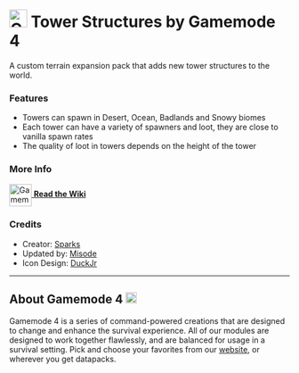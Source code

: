 # <img src="https://raw.githubusercontent.com/Gamemode4Dev/GM4_Datapacks/master/base/images/gm4_logo.png" alt="GM4 Logo" width="32" /> Tower Structures by Gamemode 4<!--$pmc:delete-->

A custom terrain expansion pack that adds new tower structures to the world. <!--$pmc:headerSize-->

### Features
- Towers can spawn in Desert, Ocean, Badlands and Snowy biomes
- Each tower can have a variety of spawners and loot, they are close to vanilla spawn rates
- The quality of loot in towers depends on the height of the tower

### More Info
[<img src="https://raw.githubusercontent.com/Gamemode4Dev/GM4_Datapacks/master/base/images/gm4_wiki_logo.png" alt="Gamemode 4 Wiki Logo" width="40" align="center"/> **Read the Wiki**](https://wiki.gm4.co/wiki/Orbis/Tower_Structures)

### Credits
- Creator: [Sparks](https://bsky.app/profile/selcouthsparks.bsky.social)
- Updated by: [Misode](https://bsky.app/profile/misode.dev)
- Icon Design: [DuckJr](https://twitter.com/DuckJr94)

---
## About Gamemode 4 <img src="https://raw.githubusercontent.com/Gamemode4Dev/GM4_Datapacks/master/base/images/gm4_logo.png" alt="Gamemode 4 Logo" width="20"/>
Gamemode 4 is a series of command-powered creations that are designed to change and enhance the survival experience. All of our modules are designed to work together flawlessly, and are balanced for usage in a survival setting. Pick and choose your favorites from our [website](https://gm4.co), or wherever you get datapacks.